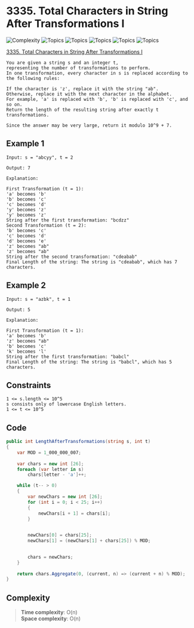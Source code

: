 # 3335. Total Characters in String After Transformations I

![Complexity](https://img.shields.io/badge/medium-yellow)
![Topics](https://img.shields.io/badge/hash_table-blue)
![Topics](https://img.shields.io/badge/math-blue)
![Topics](https://img.shields.io/badge/string-blue)
![Topics](https://img.shields.io/badge/dynamic_programming-blue)
![Topics](https://img.shields.io/badge/counting-blue)

[3335. Total Characters in String After Transformations I](https://leetcode.com/problems/total-characters-in-string-after-transformations-i/description/?envType=daily-question&envId=2025-05-13)

```
You are given a string s and an integer t, 
representing the number of transformations to perform. 
In one transformation, every character in s is replaced according to the following rules:

If the character is 'z', replace it with the string "ab".
Otherwise, replace it with the next character in the alphabet. 
For example, 'a' is replaced with 'b', 'b' is replaced with 'c', and so on.
Return the length of the resulting string after exactly t transformations.

Since the answer may be very large, return it modulo 10^9 + 7.
```

## Example 1

```
Input: s = "abcyy", t = 2

Output: 7

Explanation:

First Transformation (t = 1):
'a' becomes 'b'
'b' becomes 'c'
'c' becomes 'd'
'y' becomes 'z'
'y' becomes 'z'
String after the first transformation: "bcdzz"
Second Transformation (t = 2):
'b' becomes 'c'
'c' becomes 'd'
'd' becomes 'e'
'z' becomes "ab"
'z' becomes "ab"
String after the second transformation: "cdeabab"
Final Length of the string: The string is "cdeabab", which has 7 characters.
```

## Example 2

```
Input: s = "azbk", t = 1

Output: 5

Explanation:

First Transformation (t = 1):
'a' becomes 'b'
'z' becomes "ab"
'b' becomes 'c'
'k' becomes 'l'
String after the first transformation: "babcl"
Final Length of the string: The string is "babcl", which has 5 characters.
```

## Constraints

```
1 <= s.length <= 10^5
s consists only of lowercase English letters.
1 <= t <= 10^5
```

## Code

```csharp
public int LengthAfterTransformations(string s, int t)
{
    var MOD = 1_000_000_007;
   
    var chars = new int [26];
    foreach (var letter in s)
        chars[letter - 'a']++;

    while (t-- > 0)
    {
        var newChars = new int [26];
        for (int i = 0; i < 25; i++)
        {
            newChars[i + 1] = chars[i];
        }

       
        newChars[0] = chars[25];
        newChars[1] = (newChars[1] + chars[25]) % MOD;

       
        chars = newChars;
    }
   
    return chars.Aggregate(0, (current, n) => (current + n) % MOD);
}
```

## Complexity

> **Time complexity**: O(n)  
> **Space complexity**: O(n)
